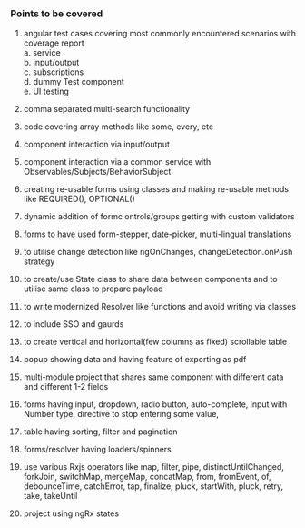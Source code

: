 ### Points to be covered
1. angular test cases covering most commonly encountered scenarios with coverage report <br>
	a. service <br>
	b. input/output<br>
	c. subscriptions<br>
	d. dummy Test component<br>
	e. UI testing
	
3. comma separated multi-search functionality
	
4. code covering array methods like some, every, etc
	
5. component interaction via input/output

6. component interaction via a common service with Observables/Subjects/BehaviorSubject

7. creating re-usable forms using classes and making re-usable methods like REQUIRED(), OPTIONAL()

8. dynamic addition of formc ontrols/groups getting with custom validators

9. forms to have used form-stepper, date-picker, multi-lingual translations

10. to utilise change detection like ngOnChanges, changeDetection.onPush strategy

11. to create/use State class to share data between components and to utilise same class to prepare payload

12. to write modernized Resolver like functions and avoid writing via classes

13. to include SSO and gaurds

14. to create vertical and horizontal(few columns as fixed) scrollable table

15. popup showing data and having feature of exporting as pdf

16. multi-module project that shares same component with different data and different 1-2 fields

17. forms having input, dropdown, radio button, auto-complete, input with Number type, directive to stop entering some value,

18. table having sorting, filter and pagination

19. forms/resolver having loaders/spinners
20. use various Rxjs operators like
    map, filter, pipe, distinctUntilChanged, forkJoin, switchMap, mergeMap, concatMap, from, fromEvent, of, debounceTime, catchError, tap, finalize, pluck, startWith, pluck, retry, take, takeUntil
21. project using ngRx states
